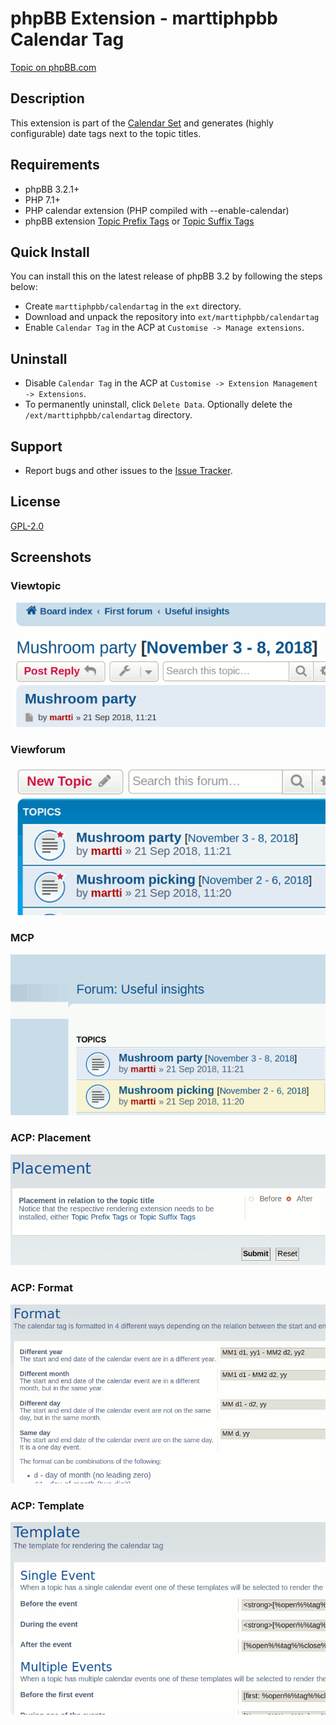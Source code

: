 # phpBB Extension - marttiphpbb Calendar Tag

[Topic on phpBB.com](https://www.phpbb.com/community/viewtopic.php?f=456&t=2487156)

## Description

This extension is part of the [Calendar Set](https://github.com/marttiphpbb/phpbb-ext-calendarmono/blob/master/doc/calendar-set.md) and generates (highly configurable) date tags next to the topic titles.

## Requirements

* phpBB 3.2.1+
* PHP 7.1+
* PHP calendar extension (PHP compiled with --enable-calendar)
* phpBB extension [Topic Prefix Tags](https://github.com/marttiphpbb/phpbb-ext-topicprefixtags) or [Topic Suffix Tags](https://github.com/marttiphpbb/phpbb-ext-topicsuffixtags)

## Quick Install

You can install this on the latest release of phpBB 3.2 by following the steps below:

* Create `marttiphpbb/calendartag` in the `ext` directory.
* Download and unpack the repository into `ext/marttiphpbb/calendartag`
* Enable `Calendar Tag` in the ACP at `Customise -> Manage extensions`.

## Uninstall

* Disable `Calendar Tag` in the ACP at `Customise -> Extension Management -> Extensions`.
* To permanently uninstall, click `Delete Data`. Optionally delete the `/ext/marttiphpbb/calendartag` directory.

## Support

* Report bugs and other issues to the [Issue Tracker](https://github.com/marttiphpbb/phpbb-ext-calendartag/issues).

## License

[GPL-2.0](license.txt)

## Screenshots

### Viewtopic

![Viewtopic](doc/viewtopic.png)

### Viewforum

![Viewforum](doc/viewforum.png)

### MCP

![MCP](doc/mcp.png)

### ACP: Placement

![ACP Placement](doc/acp_placement.png)

### ACP: Format

![ACP Format](doc/acp_format.png)

### ACP: Template

![ACP Template](doc/acp_template.png)
